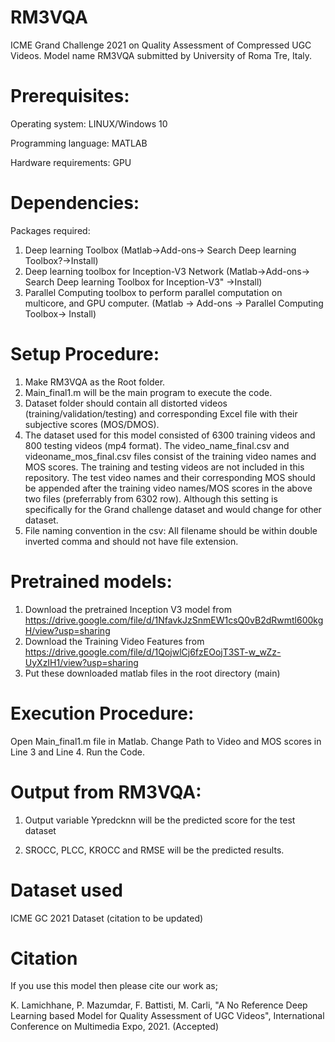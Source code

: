 # RM3VQA
ICME Grand Challenge 2021 on Quality Assessment of Compressed UGC Videos. Model name RM3VQA submitted by University of Roma Tre, Italy.

# Prerequisites:
Operating system: LINUX/Windows 10

Programming language: MATLAB

Hardware requirements: GPU

# Dependencies:
Packages required: 
1. Deep learning Toolbox (Matlab->Add-ons-> Search Deep learning Toolbox?->Install)
2. Deep learning toolbox for Inception-V3 Network (Matlab->Add-ons-> Search Deep learning Toolbox for Inception-V3" ->Install)
3. Parallel Computing toolbox to perform parallel computation on multicore, and GPU computer. (Matlab -> Add-ons -> Parallel Computing Toolbox-> Install)

# Setup Procedure: 
1. Make RM3VQA as the Root folder.
2. Main_final1.m will be the main program to execute the code.
3. Dataset folder should contain all distorted videos (training/validation/testing) and corresponding Excel file with their subjective scores (MOS/DMOS). 
4. The dataset used for this model consisted of 6300 training videos and 800 testing videos (mp4 format). The video_name_final.csv and videoname_mos_final.csv files consist of the training video names and MOS scores. The training and testing videos are not included in this repository. The test video names and their corresponding MOS should be appended after the training video names/MOS scores in the above two files (preferrably from 6302 row). Although this setting is specifically for the Grand challenge dataset and would change for other dataset.
5. File naming convention in the csv: All filename should be within double inverted comma and should not have file extension. 

# Pretrained models: 
1. Download the pretrained Inception V3 model from https://drive.google.com/file/d/1NfavkJzSnmEW1csQ0vB2dRwmtl600kgH/view?usp=sharing
2. Download the Training Video Features from https://drive.google.com/file/d/1QojwlCj6fzEOojT3ST-w_wZz-UyXzIH1/view?usp=sharing
3. Put these downloaded matlab files in the root directory (main)


# Execution Procedure:
Open Main_final1.m file in Matlab. Change Path to Video and MOS scores in Line 3 and Line 4. Run the Code.

# Output from RM3VQA:
1. Output variable Ypredcknn will be the predicted score for the test dataset

2. SROCC, PLCC, KROCC and RMSE will be the predicted results.

# Dataset used
ICME GC 2021 Dataset (citation to be updated)

# Citation
If you use this model then please cite our work as;

K. Lamichhane, P. Mazumdar, F. Battisti, M. Carli, "A No Reference Deep Learning based Model for Quality Assessment of UGC Videos", International Conference on Multimedia Expo, 2021. (Accepted)


	

